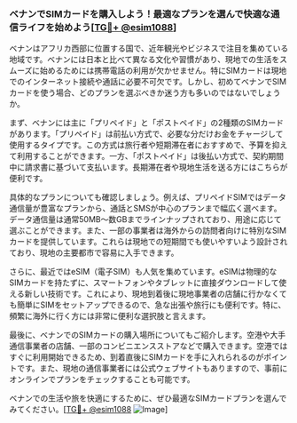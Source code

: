 ### ベナンでSIMカードを購入しよう！最適なプランを選んで快適な通信ライフを始めよう[[TG💪+ @esim1088](https://t.me/s/esim1088)]

ベナンはアフリカ西部に位置する国で、近年観光やビジネスで注目を集めている地域です。ベナンには日本と比べて異なる文化や習慣があり、現地での生活をスムーズに始めるためには携帯電話の利用が欠かせません。特にSIMカードは現地でのインターネット接続や通話に必要不可欠です。しかし、初めてベナンでSIMカードを使う場合、どのプランを選ぶべきか迷う方も多いのではないでしょうか。

まず、ベナンには主に「プリペイド」と「ポストペイド」の2種類のSIMカードがあります。「プリペイド」は前払い方式で、必要な分だけお金をチャージして使用するタイプです。この方式は旅行者や短期滞在者におすすめで、予算を抑えて利用することができます。一方、「ポストペイド」は後払い方式で、契約期間中に請求書に基づいて支払います。長期滞在者や現地生活を送る方にはこちらが便利です。

具体的なプランについても確認しましょう。例えば、プリペイドSIMではデータ通信量が豊富なプランから、通話とSMSが中心のプランまで幅広く選べます。データ通信量は通常50MB～数GBまでラインナップされており、用途に応じて選ぶことができます。また、一部の事業者は海外からの訪問者向けに特別なSIMカードを提供しています。これらは現地での短期間でも使いやすいよう設計されており、現地の主要都市で容易に入手できます。

さらに、最近ではeSIM（電子SIM）も人気を集めています。eSIMは物理的なSIMカードを持たずに、スマートフォンやタブレットに直接ダウンロードして使える新しい技術です。これにより、現地到着後に現地事業者の店舗に行かなくても簡単にSIMをセットアップできるので、急な出張や旅行にも便利です。特に、頻繁に海外に行く方には非常に便利な選択肢と言えます。

最後に、ベナンでのSIMカードの購入場所についてもご紹介します。空港や大手通信事業者の店舗、一部のコンビニエンスストアなどで購入できます。空港ではすぐに利用開始できるため、到着直後にSIMカードを手に入れられるのがポイントです。また、現地の通信事業者には公式ウェブサイトもありますので、事前にオンラインでプランをチェックすることも可能です。

ベナンでの生活や旅を快適にするために、ぜひ最適なSIMカードプランを選んでみてください。[[TG💪+ @esim1088](https://t.me/s/esim1088) ![Image](https://i.postimg.cc/Y0z9fWf4/image.png)]